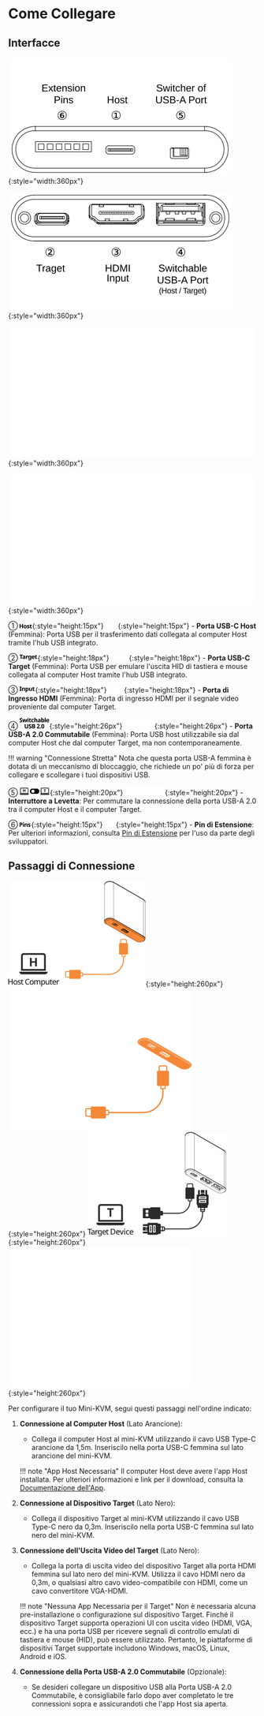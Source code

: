 # Come Collegare

## Interfacce

![host-side](images/product/host-htc.svg#only-light){:style="width:360px"}

![target-side](images/product/target-htc.svg#only-light){:style="width:360px"}

![host-side](images/product/host-htc_1.svg#only-dark){:style="width:360px"}

![target-side](images/product/target-htc_1.svg#only-dark){:style="width:360px"}

① ![Type-C to Host](images/shell-icons/host.svg#only-light){:style="height:15px"} ![Type-C to Host](images/shell-icons/host_1.svg#only-dark){:style="height:15px"} - **Porta USB-C Host** (Femmina): Porta USB per il trasferimento dati collegata al computer Host tramite l'hub USB integrato.

② ![Type-C to Target](images/shell-icons/target.svg#only-light){:style="height:18px"} ![Type-C to Target](images/shell-icons/target_1.svg#only-dark){:style="height:18px"} - **Porta USB-C Target** (Femmina): Porta USB per emulare l'uscita HID di tastiera e mouse collegata al computer Host tramite l'hub USB integrato.

③ ![HDMI Input](images/shell-icons/input.svg#only-light){:style="height:18px"} ![HDMI Input](images/shell-icons/input_1.svg#only-dark){:style="height:18px"} - **Porta di Ingresso HDMI** (Femmina): Porta di ingresso HDMI per il segnale video proveniente dal computer Target.

④ ![USB-A Port](images/shell-icons/switchable-usb.svg#only-light){:style="height:26px"} ![USB-A Port](images/shell-icons/switchable-usb_1.svg#only-dark){:style="height:26px"} - **Porta USB-A 2.0 Commutabile** (Femmina): Porta USB host utilizzabile sia dal computer Host che dal computer Target, ma non contemporaneamente.

!!! warning "Connessione Stretta"
    Nota che questa porta USB-A femmina è dotata di un meccanismo di bloccaggio, che richiede un po' più di forza per collegare e scollegare i tuoi dispositivi USB.

⑤ ![Toggle Switch](images/shell-icons/toggle-h-t.svg#only-light){:style="height:20px"} ![Toggle Switch](images/shell-icons/toggle-h-t_1.svg#only-dark){:style="height:20px"} - **Interruttore a Levetta**: Per commutare la connessione della porta USB-A 2.0 tra il computer Host e il computer Target.

⑥ ![Extension Pins](images/shell-icons/pins.svg#only-light){:style="height:15px"} ![Extension Pins](images/shell-icons/pins_1.svg#only-dark){:style="height:15px"} - **Pin di Estensione**: Per ulteriori informazioni, consulta [Pin di Estensione](/extension-pin) per l'uso da parte degli sviluppatori.

## Passaggi di Connessione

![to-host](images/product/to-host.svg#only-light){:style="height:260px"} ![to-host](images/product/to-host_1.svg#only-dark){:style="height:260px"}
![to-target](images/product/to-target.svg#only-light){:style="height:260px"} ![to-target](images/product/to-target_1.svg#only-dark){:style="height:260px"}

Per configurare il tuo Mini-KVM, segui questi passaggi nell'ordine indicato:

1. **Connessione al Computer Host** (Lato Arancione):
    - Collega il computer Host al mini-KVM utilizzando il cavo USB Type-C arancione da 1,5m. Inseriscilo nella porta USB-C femmina sul lato arancione del mini-KVM.

    !!! note "App Host Necessaria"
        Il computer Host deve avere l'app Host installata. Per ulteriori informazioni e link per il download, consulta la [Documentazione dell'App](/app).

2. **Connessione al Dispositivo Target** (Lato Nero):
    - Collega il dispositivo Target al mini-KVM utilizzando il cavo USB Type-C nero da 0,3m. Inseriscilo nella porta USB-C femmina sul lato nero del mini-KVM.

3. **Connessione dell'Uscita Video del Target** (Lato Nero):
    - Collega la porta di uscita video del dispositivo Target alla porta HDMI femmina sul lato nero del mini-KVM. Utilizza il cavo HDMI nero da 0,3m, o qualsiasi altro cavo video-compatibile con HDMI, come un cavo convertitore VGA-HDMI.

    !!! note "Nessuna App Necessaria per il Target"
        Non è necessaria alcuna pre-installazione o configurazione sul dispositivo Target. Finché il dispositivo Target supporta operazioni UI con uscita video (HDMI, VGA, ecc.) e ha una porta USB per ricevere segnali di controllo emulati di tastiera e mouse (HID), può essere utilizzato. Pertanto, le piattaforme di dispositivi Target supportate includono Windows, macOS, Linux, Android e iOS.

4. **Connessione della Porta USB-A 2.0 Commutabile** (Opzionale):
    - Se desideri collegare un dispositivo USB alla Porta USB-A 2.0 Commutabile, è consigliabile farlo dopo aver completato le tre connessioni sopra e assicurandoti che l'app Host sia aperta.

